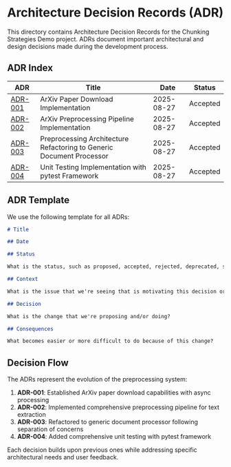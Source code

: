 # Architecture Decision Records (ADR)

This directory contains Architecture Decision Records for the Chunking Strategies Demo project. ADRs document important architectural and design decisions made during the development process.

## ADR Index

| ADR                                                          | Title                                                                | Date       | Status   |
| ------------------------------------------------------------ | -------------------------------------------------------------------- | ---------- | -------- |
| [ADR-001](ADR-001-arxiv-download-implementation.md)          | ArXiv Paper Download Implementation                                  | 2025-08-27 | Accepted |
| [ADR-002](ADR-002-preprocessing-pipeline-implementation.md)  | ArXiv Preprocessing Pipeline Implementation                          | 2025-08-27 | Accepted |
| [ADR-003](ADR-003-preprocessing-architecture-refactoring.md) | Preprocessing Architecture Refactoring to Generic Document Processor | 2025-08-27 | Accepted |
| [ADR-004](ADR-004-unit-testing-implementation.md)            | Unit Testing Implementation with pytest Framework                    | 2025-08-27 | Accepted |

## ADR Template

We use the following template for all ADRs:

```markdown
# Title

## Date

## Status

What is the status, such as proposed, accepted, rejected, deprecated, superseded, etc.?

## Context

What is the issue that we're seeing that is motivating this decision or change?

## Decision

What is the change that we're proposing and/or doing?

## Consequences

What becomes easier or more difficult to do because of this change?
```

## Decision Flow

The ADRs represent the evolution of the preprocessing system:

1. **ADR-001**: Established ArXiv paper download capabilities with async processing
2. **ADR-002**: Implemented comprehensive preprocessing pipeline for text extraction
3. **ADR-003**: Refactored to generic document processor following separation of concerns
4. **ADR-004**: Added comprehensive unit testing with pytest framework

Each decision builds upon previous ones while addressing specific architectural needs and user feedback.

